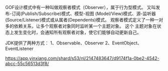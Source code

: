 GOF设计模式中有一种叫做观察者模式（Observer），属于行为型模式。
又叫发布-订阅(Publish/Subscribe)模式、模型-视图 (Model/View)模式、源-监听器(Source/Listener)模式或从属者(Dependents)模式。
观察者模式定义了一种一对多的依赖关系，让多个观察者对象同时监听某一个主题对象。
这个 主题对象在状态上发生变化时，会通知所有观察者对象，使它们能够自动更新自己。

JDK提供了两种方式：
1、Observable、Observer
2、EventObject、EventListener

https://app.yinxiang.com/shard/s53/nl/2147483647/d9174f1a-0be2-4542-abcc-55c56513d3f8/
